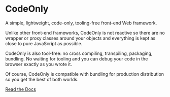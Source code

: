 # CodeOnly

A simple, lightweight, code-only, tooling-free front-end Web framework.

Unlike other front-end frameworks, CodeOnly is not reactive so there are
no wrapper or proxy classes around your objects and everything is kept 
as close to pure JavaScript as possible.

CodeOnly is also tool-free: no cross compiling, transpiling, packaging, 
bundling.  No waiting for tooling and you can debug your code in the 
browser exactly as you wrote it.

Of course, CodeOnly is compatible with bundling for production distribution 
so you get the best of both worlds.

[Read the Docs](https://www.toptensoftware.com/codeonly/)
